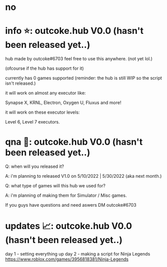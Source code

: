 # no

# info ⭐: outcoke.hub V0.0 (hasn't been released yet..)
hub made by outcoke#6703 feel free to use this anywhere. (not yet lol.)

(ofcourse if the hub has support for it)

currently has 0 games supported (reminder: the hub is still WIP so the script isn't released.)




it will work on almost any executor like:

Synapse X, KRNL, Electron, Oxygen U, Fluxus and more!

it will work on these executor levels:

Level 6, Level 7 executors.


# qna 💬: outcoke.hub V0.0 (hasn't been released yet..)
Q: when will you released it?

A: i'm planning to released V1.0 on 5/10/2022 | 5/30/2022 (aka next month.)

Q: what type of games will this hub we used for?

A: i'm planning of making them for Simulator / Misc games.


If you guys have questions and need aswers DM outcoke#6703

# updates 📈: outcoke.hub V0.0 (hasn't been released yet..)
day 1 - setting everything up
day 2 - making a script for Ninja Legends https://www.roblox.com/games/3956818381/Ninja-Legends
